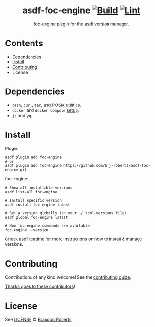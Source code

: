 <div align="center">

# asdf-foc-engine [![Build](https://github.com/b-j-roberts/asdf-foc-engine/actions/workflows/build.yml/badge.svg)](https://github.com/b-j-roberts/asdf-foc-engine/actions/workflows/build.yml) [![Lint](https://github.com/b-j-roberts/asdf-foc-engine/actions/workflows/lint.yml/badge.svg)](https://github.com/b-j-roberts/asdf-foc-engine/actions/workflows/lint.yml)

[foc-engine](https://github.com/b-j-roberts/foc-engine) plugin for the [asdf version manager](https://asdf-vm.com).

</div>

# Contents

- [Dependencies](#dependencies)
- [Install](#install)
- [Contributing](#contributing)
- [License](#license)

# Dependencies

- `bash`, `curl`, `tar`, and [POSIX utilities](https://pubs.opengroup.org/onlinepubs/9699919799/idx/utilities.html).
- `docker` and `docker compose` [setup](https://docs.docker.com/compose/install/).
- `jq` and `yq`.

# Install

Plugin:

```shell
asdf plugin add foc-engine
# or
asdf plugin add foc-engine https://github.com/b-j-roberts/asdf-foc-engine.git
```

foc-engine:

```shell
# Show all installable versions
asdf list-all foc-engine

# Install specific version
asdf install foc-engine latest

# Set a version globally (on your ~/.tool-versions file)
asdf global foc-engine latest

# Now foc-engine commands are available
foc-engine --version
```

Check [asdf](https://github.com/asdf-vm/asdf) readme for more instructions on how to
install & manage versions.

# Contributing

Contributions of any kind welcome! See the [contributing guide](contributing.md).

[Thanks goes to these contributors](https://github.com/b-j-roberts/asdf-foc-engine/graphs/contributors)!

# License

See [LICENSE](LICENSE) © [Brandon Roberts](https://github.com/b-j-roberts/)
